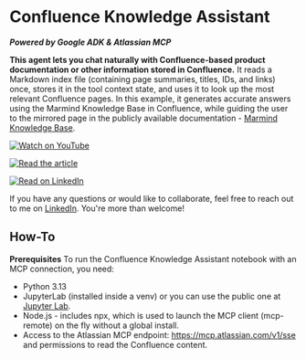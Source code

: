 # Confluence Knowledge Assistant
_**Powered by Google ADK & Atlassian MCP**_

**This agent lets you chat naturally with Confluence-based product documentation or other information stored in Confluence.** It reads a Markdown index file (containing page summaries, titles, IDs, and links) once, stores it in the tool context state, and uses it to look up the most relevant Confluence pages. In this example, it generates accurate answers using the Marmind Knowledge Base in Confluence, while guiding the user to the mirrored page in the publicly available documentation - [Marmind Knowledge Base](https://knowledgebase.marmind.com/kb/).

[![Watch on YouTube](https://img.shields.io/badge/Watch%20on-YouTube-red?logo=youtube&style=for-the-badge)](https://youtu.be/40ni6oilunQ) 

[![Read the article](
https://img.shields.io/badge/Article-RAG%20vs%20MCP-blue
)](https://www.linkedin.com/pulse/another-rag-vs-mcp-article-jenya-stoeva-tpxhf)

[![Read on LinkedIn](https://img.shields.io/badge/Article-RAG%20vs%20MCP-blue?logo=linkedin&logoColor=white)](https://www.linkedin.com/pulse/another-rag-vs-mcp-article-jenya-stoeva-tpxhf)



If you have any questions or would like to collaborate, feel free to reach out to me on [LinkedIn](https://www.linkedin.com/in/jenya-stoeva-60477249/). You're more than welcome!

## How-To

**Prerequisites**
To run the Confluence Knowledge Assistant notebook with an MCP connection, you need:

* Python 3.13
* JupyterLab (installed inside a venv) or you can use the public one at [Jupyter Lab](https://jupyter.org/try-jupyter/lab/).
* Node.js - includes npx, which is used to launch the MCP client (mcp-remote) on the fly without a global install.
* Access to the Atlassian MCP endpoint: https://mcp.atlassian.com/v1/sse and permissions to read the Confluence content.



